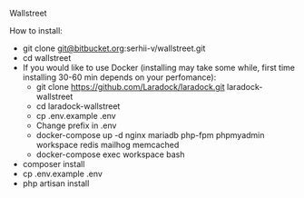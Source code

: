 Wallstreet

How to install:

- git clone git@bitbucket.org:serhii-v/wallstreet.git
- cd wallstreet
- If you would like to use Docker (installing may take some while, first time installing 30-60 min depends on your perfomance):
    - git clone https://github.com/Laradock/laradock.git laradock-wallstreet
    - cd laradock-wallstreet
    - cp .env.example .env
    - Change prefix in .env
    - docker-compose up -d nginx mariadb php-fpm phpmyadmin workspace redis mailhog memcached
    - docker-compose exec workspace bash
- composer install
- cp .env.example .env
- php artisan install